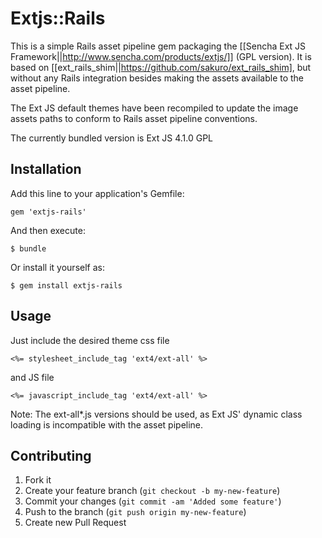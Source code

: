 # Extjs::Rails

This is a simple Rails asset pipeline gem packaging the [[Sencha Ext JS
Framework||http://www.sencha.com/products/extjs/]] (GPL version). It is
based on [[ext\_rails\_shim||https://github.com/sakuro/ext_rails_shim], 
but without any Rails integration besides making the assets available to
the asset pipeline.

The Ext JS default themes have been recompiled to update the image
assets paths to conform to Rails asset pipeline conventions.

The currently bundled version is Ext JS 4.1.0 GPL

## Installation

Add this line to your application's Gemfile:

    gem 'extjs-rails'

And then execute:

    $ bundle

Or install it yourself as:

    $ gem install extjs-rails

## Usage

Just include the desired theme css file

    <%= stylesheet_include_tag 'ext4/ext-all' %>

and JS file

    <%= javascript_include_tag 'ext4/ext-all' %> 

Note: The ext-all\*.js versions should be used, as Ext JS' dynamic class
loading is incompatible with the asset pipeline.

## Contributing

1. Fork it
2. Create your feature branch (`git checkout -b my-new-feature`)
3. Commit your changes (`git commit -am 'Added some feature'`)
4. Push to the branch (`git push origin my-new-feature`)
5. Create new Pull Request
